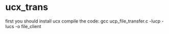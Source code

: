 # ucx_trans
first you should install ucx
compile the code:
gcc ucp_file_transfer.c  -lucp -lucs -o file_client
